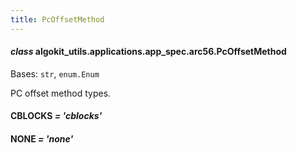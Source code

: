 ```yaml
---
title: PcOffsetMethod
---
```

#### *class* algokit_utils.applications.app_spec.arc56.PcOffsetMethod

Bases: `str`, `enum.Enum`

PC offset method types.

#### CBLOCKS *= 'cblocks'*

#### NONE *= 'none'*